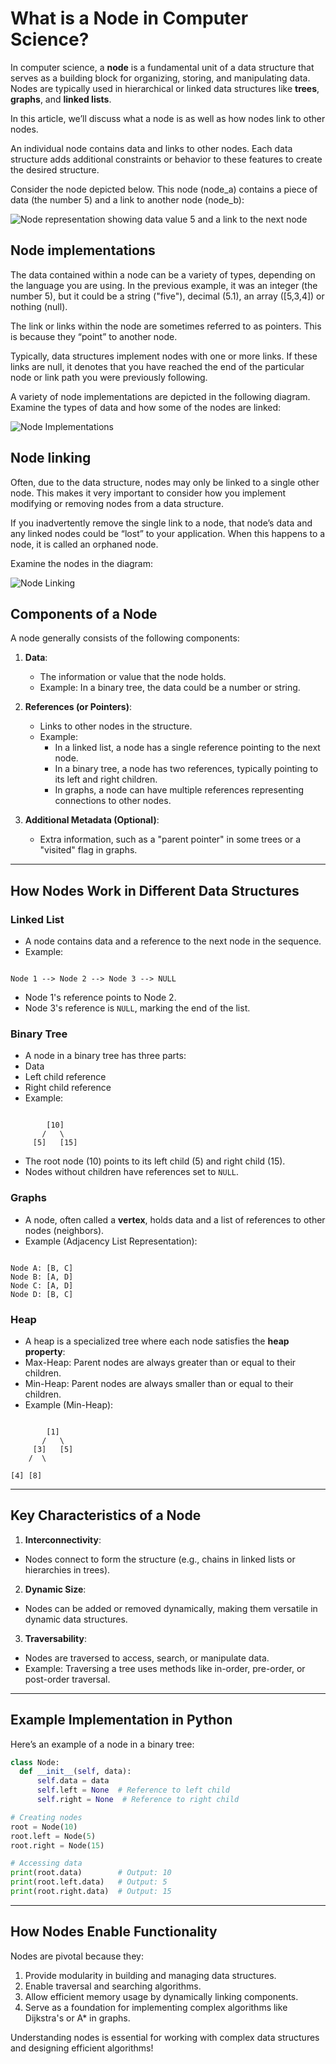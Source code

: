 # What is a Node in Computer Science?

In computer science, a **node** is a fundamental unit of a data structure that serves as a building block for organizing, storing, and manipulating data. Nodes are typically used in hierarchical or linked data structures like **trees**, **graphs**, and **linked lists**.

In this article, we’ll discuss what a node is as well as how nodes link to other nodes.

An individual node contains data and links to other nodes. Each data structure adds additional constraints or behavior to these features to create the desired structure.

Consider the node depicted below. This node (node_a) contains a piece of data (the number 5) and a link to another node (node_b):

![Node representation showing data value 5 and a link to the next node](../01-Information%20about%20Nodes/node_images/node.webp)

## Node implementations

The data contained within a node can be a variety of types, depending on the language you are using. In the previous example, it was an integer (the number 5), but it could be a string ("five"), decimal (5.1), an array ([5,3,4]) or nothing (null).

The link or links within the node are sometimes referred to as pointers. This is because they “point” to another node.

Typically, data structures implement nodes with one or more links. If these links are null, it denotes that you have reached the end of the particular node or link path you were previously following.

A variety of node implementations are depicted in the following diagram. Examine the types of data and how some of the nodes are linked:

![Node Implementations](../01-Information%20about%20Nodes/node_images/node_implementation.svg)

## Node linking

Often, due to the data structure, nodes may only be linked to a single other node. This makes it very important to consider how you implement modifying or removing nodes from a data structure.

If you inadvertently remove the single link to a node, that node’s data and any linked nodes could be “lost” to your application. When this happens to a node, it is called an orphaned node.

Examine the nodes in the diagram:

![Node Linking](../01-Information%20about%20Nodes/node_images/nodes.gif)

## Components of a Node

A node generally consists of the following components:

1. **Data**:

    - The information or value that the node holds.
    - Example: In a binary tree, the data could be a number or string.

2. **References (or Pointers)**:

    - Links to other nodes in the structure.
    - Example:
        - In a linked list, a node has a single reference pointing to the next node.
        - In a binary tree, a node has two references, typically pointing to its left and right children.
        - In graphs, a node can have multiple references representing connections to other nodes.

3. **Additional Metadata (Optional)**:
    - Extra information, such as a "parent pointer" in some trees or a "visited" flag in graphs.

---

## How Nodes Work in Different Data Structures

### Linked List

-   A node contains data and a reference to the next node in the sequence.
-   Example:

```

Node 1 --> Node 2 --> Node 3 --> NULL

```

-   Node 1's reference points to Node 2.
-   Node 3's reference is `NULL`, marking the end of the list.

### Binary Tree

-   A node in a binary tree has three parts:
-   Data
-   Left child reference
-   Right child reference
-   Example:

```

        [10]
       /   \
     [5]   [15]

```

-   The root node (10) points to its left child (5) and right child (15).
-   Nodes without children have references set to `NULL`.

### Graphs

-   A node, often called a **vertex**, holds data and a list of references to other nodes (neighbors).
-   Example (Adjacency List Representation):

```

Node A: [B, C]
Node B: [A, D]
Node C: [A, D]
Node D: [B, C]

```

### Heap

-   A heap is a specialized tree where each node satisfies the **heap property**:
-   Max-Heap: Parent nodes are always greater than or equal to their children.
-   Min-Heap: Parent nodes are always smaller than or equal to their children.
-   Example (Min-Heap):

```

        [1]
       /   \
     [3]   [5]
    /  \

[4] [8]

```

---

## Key Characteristics of a Node

1. **Interconnectivity**:

-   Nodes connect to form the structure (e.g., chains in linked lists or hierarchies in trees).

2. **Dynamic Size**:

-   Nodes can be added or removed dynamically, making them versatile in dynamic data structures.

3. **Traversability**:

-   Nodes are traversed to access, search, or manipulate data.
-   Example: Traversing a tree uses methods like in-order, pre-order, or post-order traversal.

---

## Example Implementation in Python

Here’s an example of a node in a binary tree:

```python
class Node:
  def __init__(self, data):
      self.data = data
      self.left = None  # Reference to left child
      self.right = None  # Reference to right child

# Creating nodes
root = Node(10)
root.left = Node(5)
root.right = Node(15)

# Accessing data
print(root.data)        # Output: 10
print(root.left.data)   # Output: 5
print(root.right.data)  # Output: 15
```

---

## How Nodes Enable Functionality

Nodes are pivotal because they:

1. Provide modularity in building and managing data structures.
2. Enable traversal and searching algorithms.
3. Allow efficient memory usage by dynamically linking components.
4. Serve as a foundation for implementing complex algorithms like Dijkstra's or A\* in graphs.

Understanding nodes is essential for working with complex data structures and designing efficient algorithms!
